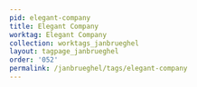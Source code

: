 ```yaml
---
pid: elegant-company
title: Elegant Company
worktag: Elegant Company
collection: worktags_janbrueghel
layout: tagpage_janbrueghel
order: '052'
permalink: /janbrueghel/tags/elegant-company
---
```

